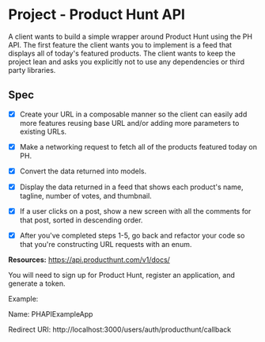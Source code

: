 # Project - Product Hunt API

A client wants to build a simple wrapper around Product Hunt using the PH API. The first feature the client wants you to implement is a feed that displays all of today's featured products. The client wants to keep the project lean and asks you explicitly not to use any dependencies or third party libraries.

## Spec

- [x] Create your URL in a composable manner so the client can easily add more features reusing base URL and/or adding more parameters to existing URLs.

- [x] Make a networking request to fetch all of the products featured today on PH.

- [x] Convert the data returned into models.

- [x] Display the data returned in a feed that shows each product's name, tagline, number of votes, and thumbnail.

- [x] If a user clicks on a post, show a new screen with all the comments for that post, sorted in descending order.

- [x] After you've completed steps 1-5, go back and refactor your code so that you're constructing URL requests with an enum.

**Resources:**
https://api.producthunt.com/v1/docs/

You will need to sign up for Product Hunt, register an application, and generate a token.

Example:

Name: PHAPIExampleApp

Redirect URI: http://localhost:3000/users/auth/producthunt/callback
